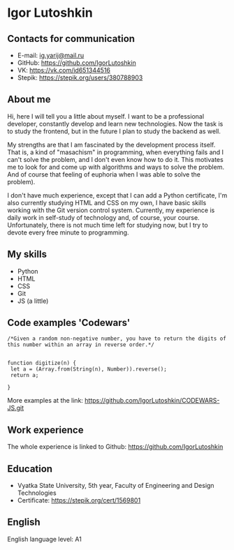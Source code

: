 # Igor Lutoshkin

## Contacts for communication

- E-mail: ig.yarij@mail.ru
- GitHub: https://github.com/IgorLutoshkin
- VK: https://vk.com/id651344516
- Stepik: https://stepik.org/users/380788903

## About me

Hi, here I will tell you a little about myself. I want to be a professional developer, constantly develop and learn new technologies. Now the task is to study the frontend, but in the future I plan to study the backend as well.

My strengths are that I am fascinated by the development process itself. That is, a kind of "masachism" in programming, when everything fails and I can't solve the problem, and I don't even know how to do it. This motivates me to look for and come up with algorithms and ways to solve the problem. And of course that feeling of euphoria when I was able to solve the problem).

I don't have much experience, except that I can add a Python certificate, I'm also currently studying HTML and CSS on my own, I have basic skills working with the Git version control system. Currently, my experience is daily work in self-study of technology and, of course, your course. Unfortunately, there is not much time left for studying now, but I try to devote every free minute to programming.

## My skills

- Python
- HTML
- CSS
- Git
- JS (a little)

## Code examples 'Codewars'

```
/*Given a random non-negative number, you have to return the digits of this number within an array in reverse order.*/


function digitize(n) {
 let a = (Array.from(String(n), Number)).reverse();
 return a;

}
```

More examples at the link: https://github.com/IgorLutoshkin/CODEWARS-JS.git

## Work experience

The whole experience is linked to Github: https://github.com/IgorLutoshkin

## Education

- Vyatka State University, 5th year, Faculty of Engineering and Design Technologies
- Certificate: https://stepik.org/cert/1569801

## English

English language level: A1

